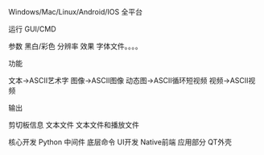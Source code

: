 Windows/Mac/Linux/Android/IOS 全平台

运行 GUI/CMD

参数
    黑白/彩色 分辨率 效果 字体文件。。。。

功能

文本->ASCII艺术字
图像->ASCII图像
动态图->ASCII循环短视频
视频->ASCII视频

输出

剪切板信息
文本文件
文本文件和播放文件

核心开发
    Python
中间件
    底层命令
UI开发
    Native前端
应用部分
    QT外壳